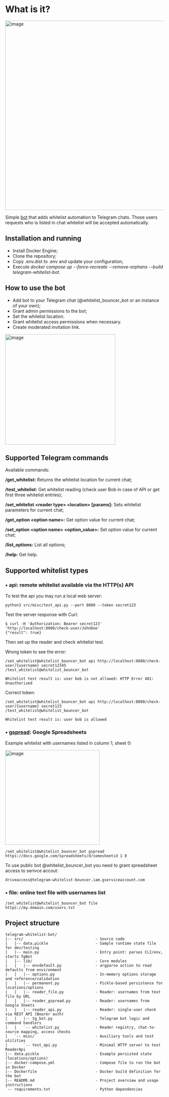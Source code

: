 # What is it?
<img width="600" alt="image" src="https://github.com/user-attachments/assets/4a16ff48-17a4-4235-8ef3-a8ba1fb1f0a6" />

Simple [bot](https://t.me/whitelist_bouncer_bot) that adds whitelist automation to Telegram chats. Those users requests who is listed in chat whitelist will be accepted automatically.

## Installation and running

* Install Docker Engine;
* Clone the repository;
* Copy .env.dist to .env and update your configuration;
* Execute _docker compose up --force-recreate --remove-orphans --build telegram-whitelist-bot_.

## How to use the bot
* Add bot to your Telegram chat (@whitelist_bouncer_bot or an instance of your own);
* Grant admin permissions to the bot;
* Set the whilelist location.
* Grant whitelist access permissions when necessary.
* Create moderated invitation link.

<img width="350" alt="image" src="https://github.com/user-attachments/assets/6bf4ebb5-969a-4841-b0a0-b74e4ade6b05" />

## Supported Telegram commands

Available commands:

**/get_whitelist:** Returns the whitelist location for current chat;

**/test_whitelist:** Get whitelist reading (check user Bob in case of API or get first three whitelist entries);

**/set_whitelist &lt;reader type&gt; &lt;location&gt; [params]:** Sets whitelist parameters for current chat;

**/get_option &lt;option name&gt;:** Get option value for current chat;

**/set_option &lt;option name&gt; &lt;option_value&gt;:** Set option value for current chat;

**/list_options:** List all options;

**/help:** Get help.

## Supported whitelist types
### • api: remote whitelist available via the HTTP(s) API
To test the api you may run a local web server:
```
python3 src/misc/test_api.py --port 8080 --token secret123
```

Test the server response with Curl:
```
$ curl -H 'Authorization: Bearer secret123' 'http://localhost:8080/check-user/JohnDoe'
{"result": true}
```

Then set up the reader and check whitelist test.

Wrong token to see the error:
```
/set_whitelist@whitelist_bouncer_bot api http://localhost:8080/check-user/{username} secret12345
/test_whitelist@whitelist_bouncer_bot

Whitelist test result is: user bob is not allowed: HTTP Error 401: Unauthorized
```

Correct token:
```
/set_whitelist@whitelist_bouncer_bot api http://localhost:8080/check-user/{username} secret123
/test_whitelist@whitelist_bouncer_bot

Whitelist test result is: user bob is allowed
```

### • [gspread](https://github.com/burnash/gspread): Google Spreadsheets
Example whitelist with usernames listed in column 1, sheet 0:

<img width="300" alt="image" src="https://github.com/user-attachments/assets/c4c6ca23-c341-4c84-b104-413d46fd13f6" />

```
/set_whitelist@whitelist_bouncer_bot gspread https://docs.google.com/spreadsheets/d/somesheetid 1 0
```
To use public bot @whitelist_bouncer_bot you need to grant spreadsheet access to serivce accout:
```
driveaccess@telegram-whitelist-bouncer.iam.gserviceaccount.com
```

### • file: online text file with usernames list
```
/set_whitelist@whitelist_bouncer_bot file https://my.domain.com/users.txt
```

## Project structure
```
telegram-whitelist-bot/
|-- src/                                - Source code
|   |-- data.pickle                     - Sample runtime state file for dev/testing
|   |-- main.py                         - Entry point: parses CLI/env, starts TgBot
|   |-- lib/                            - Core modules
|   |   |-- envdefault.py               - argparse action to read defaults from environment
|   |   |-- options.py                  - In-memory options storage and reference/validation
|   |   |-- permanent.py                - Pickle-based persistence for locations/options
|   |   |-- reader_file.py              - Reader: usernames from text file by URL
|   |   |-- reader_gspread.py           - Reader: usernames from Google Sheets
|   |   |-- reader_api.py               - Reader: single-user check via REST API (Bearer auth)
|   |   |-- tg_bot.py                   - Telegram bot logic and command handlers
|   |   `-- whitelist.py                - Reader registry, chat-to-source mapping, access checks
|   `-- misc/                           - Auxiliary tools and test utilities
|       `-- test_api.py                 - Minimal HTTP server to test ReaderApi
|-- data.pickle                         - Example persisted state (locations/options)
|-- docker-compose.yml                  - Compose file to run the bot in Docker
|-- Dockerfile                          - Docker build definition for the bot
|-- README.md                           - Project overview and usage instructions
`-- requirements.txt                    - Python dependencies
```
